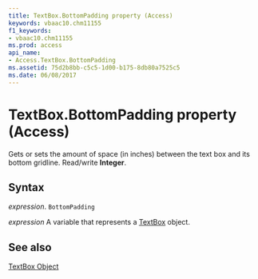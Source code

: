 ```yaml
---
title: TextBox.BottomPadding property (Access)
keywords: vbaac10.chm11155
f1_keywords:
- vbaac10.chm11155
ms.prod: access
api_name:
- Access.TextBox.BottomPadding
ms.assetid: 75d2b8bb-c5c5-1d00-b175-8db80a7525c5
ms.date: 06/08/2017
---
```



# TextBox.BottomPadding property (Access)

Gets or sets the amount of space (in inches) between the text box and its bottom gridline. Read/write  **Integer**.


## Syntax

 _expression_. `BottomPadding`

 _expression_ A variable that represents a [TextBox](Access.TextBox.md) object.


## See also


[TextBox Object](Access.TextBox.md)

